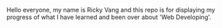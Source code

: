 Hello everyone, my name is Ricky Vang and this repo is for displaying my progress of what I have learned and been over about 'Web Developing'.

